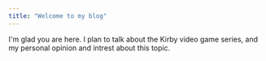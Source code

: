 ```yaml
---
title: "Welcome to my blog"
---
```


I'm glad you are here. I plan to talk about the Kirby video game series, and my personal opinion and intrest about this topic.
